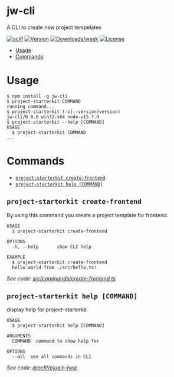 jw-cli
======

A CLI to create new project tempelates 

[![oclif](https://img.shields.io/badge/cli-oclif-brightgreen.svg)](https://oclif.io)
[![Version](https://img.shields.io/npm/v/jw-cli.svg)](https://npmjs.org/package/jw-cli)
[![Downloads/week](https://img.shields.io/npm/dw/jw-cli.svg)](https://npmjs.org/package/jw-cli)
[![License](https://img.shields.io/npm/l/jw-cli.svg)](https://github.com/SaraAhrari/Jw-cli/blob/master/package.json)

<!-- toc -->
* [Usage](#usage)
* [Commands](#commands)
<!-- tocstop -->
# Usage
<!-- usage -->
```sh-session
$ npm install -g jw-cli
$ project-starterkit COMMAND
running command...
$ project-starterkit (-v|--version|version)
jw-cli/0.0.0 win32-x64 node-v15.7.0
$ project-starterkit --help [COMMAND]
USAGE
  $ project-starterkit COMMAND
...
```
<!-- usagestop -->
# Commands
<!-- commands -->
* [`project-starterkit create-frontend`](#project-starterkit-create-frontend)
* [`project-starterkit help [COMMAND]`](#project-starterkit-help-command)

## `project-starterkit create-frontend`

By using this command you create a project template for frontend.

```
USAGE
  $ project-starterkit create-frontend

OPTIONS
  -h, --help       show CLI help

EXAMPLE
  $ project-starterkit create-frontend
  hello world from ./src/hello.ts!
```

_See code: [src/commands/create-frontend.ts](https://github.com/SaraAhrari/Jw-cli/blob/v0.0.0/src/commands/create-frontend.ts)_

## `project-starterkit help [COMMAND]`

display help for project-starterkit

```
USAGE
  $ project-starterkit help [COMMAND]

ARGUMENTS
  COMMAND  command to show help for

OPTIONS
  --all  see all commands in CLI
```

_See code: [@oclif/plugin-help](https://github.com/oclif/plugin-help/blob/v3.2.2/src/commands/help.ts)_
<!-- commandsstop -->
